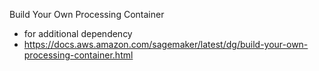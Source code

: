 
Build Your Own Processing Container
- for additional dependency
- https://docs.aws.amazon.com/sagemaker/latest/dg/build-your-own-processing-container.html